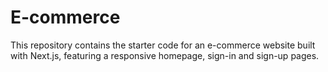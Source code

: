 # E-commerce
This repository contains the starter code for an e-commerce website built with Next.js, featuring a responsive homepage, sign-in and sign-up pages. 

